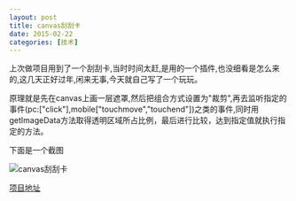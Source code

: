 ```yaml
---
layout: post
title: canvas刮刮卡
date: 2015-02-22
categories: [技术]
---
```


上次做项目用到了一个刮刮卡,当时时间太赶,是用的一个插件,也没细看是怎么来的,这几天正好过年,闲来无事,今天就自己写了一个玩玩。

原理就是先在canvas上画一层遮罩,然后把组合方式设置为"裁剪",再去监听指定的事件(pc:["click"],mobile["touchmove","touchend"])之类的事件,同时用getImageData方法取得透明区域所占比例，最后进行比较，达到指定值就执行指定的方法。

下面是一个截图

![canvas刮刮卡](http://rwson.github.io/_posts/img/2015-02-02/canvas-eraser.jpg)

[项目地址](https://github.com/rwson/canvas-eraser)